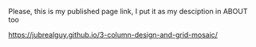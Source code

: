 Please, this is my published page link, I put it as my desciption in ABOUT too

https://jubrealguy.github.io/3-column-design-and-grid-mosaic/
